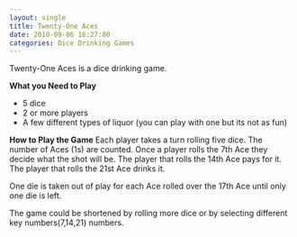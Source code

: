```yaml
---
layout: single
title: Twenty-One Aces
date: 2010-09-06 16:27:00
categories: Dice Drinking Games
---
```

Twenty-One Aces is a dice drinking game.

<strong>What you Need to Play</strong>
<ul>
	<li>5 dice</li>
	<li>2 or more players</li>
	<li>A few different types of liquor (you can play with one but its not as fun)</li>
</ul>
<strong>How to Play the Game</strong>
Each player takes a turn rolling five dice.
The number of Aces (1s) are counted.
Once a player rolls the 7th Ace they decide what the shot will be.
The player that rolls the 14th Ace pays for it.
The player that rolls the 21st Ace drinks it.

One die is taken out of play for each Ace rolled over the 17th Ace until only one die is left.

The game could be shortened by rolling more dice or by selecting different key numbers(7,14,21) numbers.
